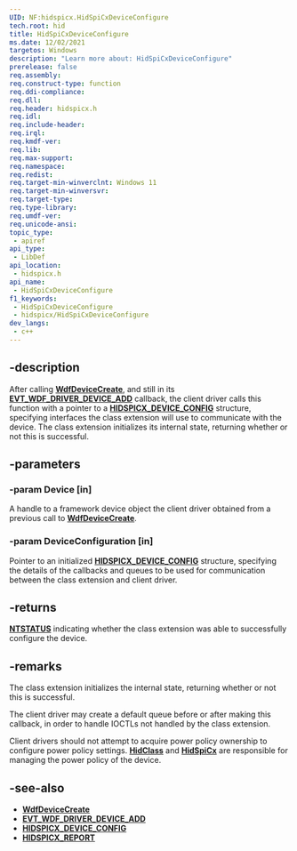 ```yaml
---
UID: NF:hidspicx.HidSpiCxDeviceConfigure
tech.root: hid
title: HidSpiCxDeviceConfigure
ms.date: 12/02/2021
targetos: Windows
description: "Learn more about: HidSpiCxDeviceConfigure"
prerelease: false
req.assembly: 
req.construct-type: function
req.ddi-compliance: 
req.dll: 
req.header: hidspicx.h
req.idl: 
req.include-header: 
req.irql: 
req.kmdf-ver: 
req.lib: 
req.max-support: 
req.namespace: 
req.redist: 
req.target-min-winverclnt: Windows 11
req.target-min-winversvr: 
req.target-type: 
req.type-library: 
req.umdf-ver: 
req.unicode-ansi: 
topic_type:
 - apiref
api_type:
 - LibDef
api_location:
 - hidspicx.h
api_name:
 - HidSpiCxDeviceConfigure
f1_keywords:
 - HidSpiCxDeviceConfigure
 - hidspicx/HidSpiCxDeviceConfigure
dev_langs:
 - c++
---
```


## -description

After calling [**WdfDeviceCreate**](../wdfdevice/nf-wdfdevice-wdfdevicecreate.md), and still in its [**EVT_WDF_DRIVER_DEVICE_ADD**](../wdfdriver/nc-wdfdriver-evt_wdf_driver_device_add.md) callback, the client driver calls this function with a pointer to a [**HIDSPICX_DEVICE_CONFIG**](ns-hidspicx-hidspicx_device_config.md) structure, specifying interfaces the class extension will use to communicate with the device. The class extension initializes its internal state, returning whether or not this is successful.

## -parameters

### -param Device [in]

A handle to a framework device object the client driver obtained from a previous call to [**WdfDeviceCreate**](../wdfdevice/nf-wdfdevice-wdfdevicecreate.md).

### -param DeviceConfiguration [in]

Pointer to an initialized [**HIDSPICX_DEVICE_CONFIG**](ns-hidspicx-hidspicx_device_config.md) structure, specifying the details of the callbacks and queues to be used for communication between the class extension and client driver.

## -returns

[**NTSTATUS**](/windows-hardware/drivers/kernel/using-ntstatus-values) indicating whether the class extension was able to successfully configure the device.

## -remarks

The class extension initializes the internal state, returning whether or not this is successful.

The client driver may create a default queue before or after making this callback, in order to handle IOCTLs not handled by the class extension.

Client drivers should not attempt to acquire power policy ownership to configure power policy settings. [**HidClass**](../hidclass/index.md) and [**HidSpiCx**](index.md) are responsible for managing the power policy of the device.

## -see-also

- [**WdfDeviceCreate**](../wdfdevice/nf-wdfdevice-wdfdevicecreate.md)
- [**EVT_WDF_DRIVER_DEVICE_ADD**](../wdfdriver/nc-wdfdriver-evt_wdf_driver_device_add.md)
- [**HIDSPICX_DEVICE_CONFIG**](ns-hidspicx-hidspicx_device_config.md)
- [**HIDSPICX_REPORT**](ns-hidspicx-hidspicx_report.md)
